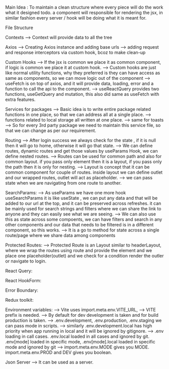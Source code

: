 Main Idea : To maintain a clean structure where every piece will do the work what it designed todo. a component will responsible for rendering the jsx, in similar fashion every server / hook will be doing what it is meant for.

File Structure

Contexts
--> Context will provide data to all the tree

Axios
--> Creating Axios instance and adding base urls
--> adding request and response interceptors via custom hook, bcoz to make clean-up

Custom Hooks
--> If the jsx is common we place it as common component, if logic is common we place it at custom hook.
--> Custom hooks are just like normal utility functions, why they preferred is they can have access as same as components, so we can move logic out of the component
--> useFetch is on top of axios, and it will provide data, loading, error and a function to call the api to the component.
--> useReactQuery provides two functions, useGetQuery and mutation, this also did same as useFetch with extra features.


Services for packages
--> Basic idea is to write entire package related functions in one place, so that we can address all at a single place.
--> functions related to local storage all written at one place.
--> same for toasts
--> So for every 3rd party package we need to maintain this service file, so that we can change as per our requirement.

Routing 
--> After login success we always check for the state , if it is null then it will go to home, otherwise it will go that state.
--> We can define routes, dynamic routes and get those values by useParams Hook, we can define nested routes.
--> Routes can be used for common path and also for common layout. if you pass only element then it is a layout, if you pass only the path then it is only for nesting.
--> Layout is concept that it can be common component for couple of routes. inside layout we can define outlet and our wrapped routes, outlet will act as placeholder.
--> we can pass state when we are navigating from one route to another. 

SearchParams:
--> As useParams we have one more hook useSearchParams it is like useState , we can put any data and that will be added to our url at the top, and it can be preserved across refreshes. it can be mainly used for search strings and filters where we can share the link to anyone and they can easily see what we are seeing.
--> We can also use this as state across some compoents, we can have filters and search in any other components and our data that needs to be filtered is in a different component, so this works.
--> It is a go to method for state across a single route/page where we share data among components

Protected Routes:
--> Protected Route is an Layout similar to headerLayout, where we wrap the routes using route and provide the element and we place one placeholder(outlet) and we check for a condition render the outler or navigate to login.

React Query:

React HookForm:


Error Boundary:

Redux toolkit:

Environment variables:
--> Vite uses import.meta.env.VITE_URL, 
--> VITE prefix is needed. 
--> By default for dev development is taken and for build production is taken.
--> .env.development, .env.production, .env.staging we can pass mode in scripts.
--> similarly .env.development.local has high priority when app running in local and it will be ignored by gitignore.
--> .env loading in call cases. .env.local loaded in all cases and ignored by git. .env[mode] loaded in specific mode, .env[mode].local loaded in specific mode and ignored by git
--> import.meta.env.MODE gives you MODE. import.meta.env.PROD and DEV gives you boolean.

Json Server
--> It can be used as a server.